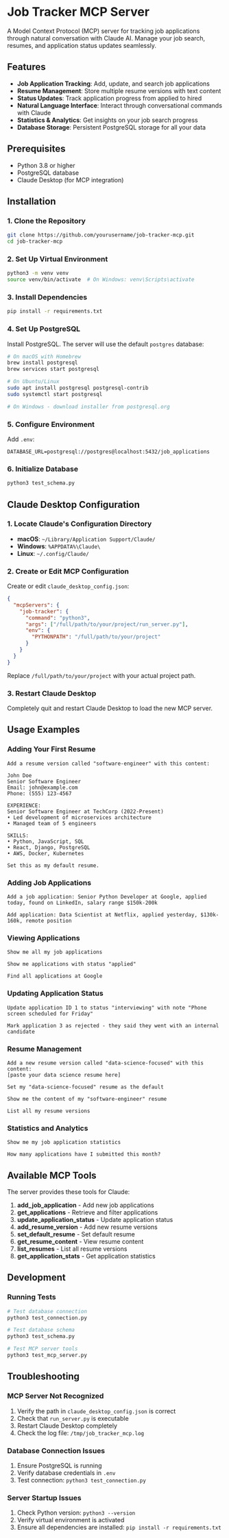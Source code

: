 # Job Tracker MCP Server

A Model Context Protocol (MCP) server for tracking job applications through natural conversation with Claude AI. Manage your job search, resumes, and application status updates seamlessly.

## Features

- **Job Application Tracking**: Add, update, and search job applications
- **Resume Management**: Store multiple resume versions with text content
- **Status Updates**: Track application progress from applied to hired
- **Natural Language Interface**: Interact through conversational commands with Claude
- **Statistics & Analytics**: Get insights on your job search progress
- **Database Storage**: Persistent PostgreSQL storage for all your data

## Prerequisites

- Python 3.8 or higher
- PostgreSQL database
- Claude Desktop (for MCP integration)

## Installation

### 1. Clone the Repository

```bash
git clone https://github.com/yourusername/job-tracker-mcp.git
cd job-tracker-mcp
```

### 2. Set Up Virtual Environment

```bash
python3 -m venv venv
source venv/bin/activate  # On Windows: venv\Scripts\activate
```

### 3. Install Dependencies

```bash
pip install -r requirements.txt
```

### 4. Set Up PostgreSQL

Install PostgreSQL. The server will use the default `postgres` database:

```bash
# On macOS with Homebrew
brew install postgresql
brew services start postgresql

# On Ubuntu/Linux
sudo apt install postgresql postgresql-contrib
sudo systemctl start postgresql

# On Windows - download installer from postgresql.org
```

### 5. Configure Environment

Add `.env`:
```env
DATABASE_URL=postgresql://postgres@localhost:5432/job_applications
```

### 6. Initialize Database

```bash
python3 test_schema.py
```

## Claude Desktop Configuration

### 1. Locate Claude's Configuration Directory

- **macOS**: `~/Library/Application Support/Claude/`
- **Windows**: `%APPDATA%\Claude\`
- **Linux**: `~/.config/Claude/`

### 2. Create or Edit MCP Configuration

Create or edit `claude_desktop_config.json`:

```json
{
  "mcpServers": {
    "job-tracker": {
      "command": "python3",
      "args": ["/full/path/to/your/project/run_server.py"],
      "env": {
        "PYTHONPATH": "/full/path/to/your/project"
      }
    }
  }
}
```

Replace `/full/path/to/your/project` with your actual project path.

### 3. Restart Claude Desktop

Completely quit and restart Claude Desktop to load the new MCP server.

## Usage Examples

### Adding Your First Resume

```
Add a resume version called "software-engineer" with this content:

John Doe
Senior Software Engineer
Email: john@example.com
Phone: (555) 123-4567

EXPERIENCE:
Senior Software Engineer at TechCorp (2022-Present)
• Led development of microservices architecture
• Managed team of 5 engineers

SKILLS:
• Python, JavaScript, SQL
• React, Django, PostgreSQL
• AWS, Docker, Kubernetes

Set this as my default resume.
```

### Adding Job Applications

```
Add a job application: Senior Python Developer at Google, applied today, found on LinkedIn, salary range $150k-200k
```

```
Add application: Data Scientist at Netflix, applied yesterday, $130k-160k, remote position
```

### Viewing Applications

```
Show me all my job applications
```

```
Show me applications with status "applied"
```

```
Find all applications at Google
```

### Updating Application Status

```
Update application ID 1 to status "interviewing" with note "Phone screen scheduled for Friday"
```

```
Mark application 3 as rejected - they said they went with an internal candidate
```

### Resume Management

```
Add a new resume version called "data-science-focused" with this content:
[paste your data science resume here]
```

```
Set my "data-science-focused" resume as the default
```

```
Show me the content of my "software-engineer" resume
```

```
List all my resume versions
```

### Statistics and Analytics

```
Show me my job application statistics
```

```
How many applications have I submitted this month?
```

## Available MCP Tools

The server provides these tools for Claude:

1. **add_job_application** - Add new job applications
2. **get_applications** - Retrieve and filter applications
3. **update_application_status** - Update application status
4. **add_resume_version** - Add new resume versions
5. **set_default_resume** - Set default resume
6. **get_resume_content** - View resume content
7. **list_resumes** - List all resume versions
8. **get_application_stats** - Get application statistics

## Development

### Running Tests

```bash
# Test database connection
python3 test_connection.py

# Test database schema
python3 test_schema.py

# Test MCP server tools
python3 test_mcp_server.py
```

## Troubleshooting

### MCP Server Not Recognized

1. Verify the path in `claude_desktop_config.json` is correct
2. Check that `run_server.py` is executable
3. Restart Claude Desktop completely
4. Check the log file: `/tmp/job_tracker_mcp.log`

### Database Connection Issues

1. Ensure PostgreSQL is running
2. Verify database credentials in `.env`
3. Test connection: `python3 test_connection.py`

### Server Startup Issues

1. Check Python version: `python3 --version`
2. Verify virtual environment is activated
3. Ensure all dependencies are installed: `pip install -r requirements.txt`